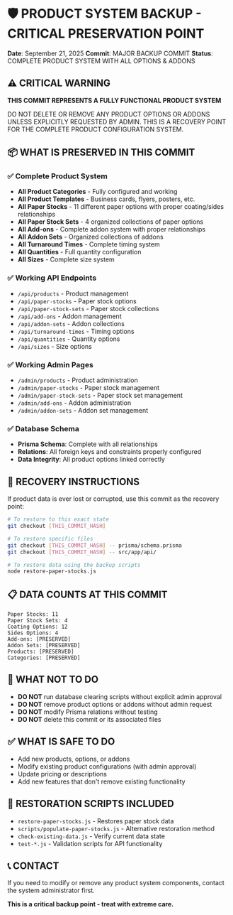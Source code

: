 # 🛡️ PRODUCT SYSTEM BACKUP - CRITICAL PRESERVATION POINT

**Date**: September 21, 2025
**Commit**: MAJOR BACKUP COMMIT
**Status**: COMPLETE PRODUCT SYSTEM WITH ALL OPTIONS & ADDONS

## ⚠️ CRITICAL WARNING

**THIS COMMIT REPRESENTS A FULLY FUNCTIONAL PRODUCT SYSTEM**

DO NOT DELETE OR REMOVE ANY PRODUCT OPTIONS OR ADDONS UNLESS EXPLICITLY REQUESTED BY ADMIN.
THIS IS A RECOVERY POINT FOR THE COMPLETE PRODUCT CONFIGURATION SYSTEM.

## 📦 WHAT IS PRESERVED IN THIS COMMIT

### ✅ Complete Product System

- **All Product Categories** - Fully configured and working
- **All Product Templates** - Business cards, flyers, posters, etc.
- **All Paper Stocks** - 11 different paper options with proper coating/sides relationships
- **All Paper Stock Sets** - 4 organized collections of paper options
- **All Add-ons** - Complete addon system with proper relationships
- **All Addon Sets** - Organized collections of addons
- **All Turnaround Times** - Complete timing system
- **All Quantities** - Full quantity configuration
- **All Sizes** - Complete size system

### ✅ Working API Endpoints

- `/api/products` - Product management
- `/api/paper-stocks` - Paper stock options
- `/api/paper-stock-sets` - Paper stock collections
- `/api/add-ons` - Addon management
- `/api/addon-sets` - Addon collections
- `/api/turnaround-times` - Timing options
- `/api/quantities` - Quantity options
- `/api/sizes` - Size options

### ✅ Working Admin Pages

- `/admin/products` - Product administration
- `/admin/paper-stocks` - Paper stock management
- `/admin/paper-stock-sets` - Paper stock set management
- `/admin/add-ons` - Addon administration
- `/admin/addon-sets` - Addon set management

### ✅ Database Schema

- **Prisma Schema**: Complete with all relationships
- **Relations**: All foreign keys and constraints properly configured
- **Data Integrity**: All product options linked correctly

## 🔄 RECOVERY INSTRUCTIONS

If product data is ever lost or corrupted, use this commit as the recovery point:

```bash
# To restore to this exact state
git checkout [THIS_COMMIT_HASH]

# To restore specific files
git checkout [THIS_COMMIT_HASH] -- prisma/schema.prisma
git checkout [THIS_COMMIT_HASH] -- src/app/api/

# To restore data using the backup scripts
node restore-paper-stocks.js
```

## 📋 DATA COUNTS AT THIS COMMIT

```
Paper Stocks: 11
Paper Stock Sets: 4
Coating Options: 12
Sides Options: 4
Add-ons: [PRESERVED]
Addon Sets: [PRESERVED]
Products: [PRESERVED]
Categories: [PRESERVED]
```

## 🚫 WHAT NOT TO DO

- **DO NOT** run database clearing scripts without explicit admin approval
- **DO NOT** remove product options or addons without admin request
- **DO NOT** modify Prisma relations without testing
- **DO NOT** delete this commit or its associated files

## ✅ WHAT IS SAFE TO DO

- Add new products, options, or addons
- Modify existing product configurations (with admin approval)
- Update pricing or descriptions
- Add new features that don't remove existing functionality

## 🔧 RESTORATION SCRIPTS INCLUDED

- `restore-paper-stocks.js` - Restores paper stock data
- `scripts/populate-paper-stocks.js` - Alternative restoration method
- `check-existing-data.js` - Verify current data state
- `test-*.js` - Validation scripts for API functionality

## 📞 CONTACT

If you need to modify or remove any product system components, contact the system administrator first.

**This is a critical backup point - treat with extreme care.**
